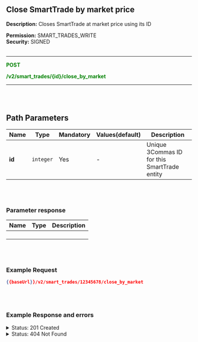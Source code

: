 ## Close SmartTrade by market price<br>

**Description:** Closes SmartTrade at market price using its ID<br>

**Permission:** SMART_TRADES_WRITE<br>
**Security:** SIGNED<br>
<br>

-------- 

<mark style="color:green;background-color:white">**POST**

<mark style="color:green;background-color:white">**/v2/smart_trades/{id}/close_by_market**

-------- 
<br>
<br>

## Path Parameters<br>

| Name | Type |	Mandatory |	Values(default)	| Description|
|------|------|-----------|-----------------|------------|
|**id**  | `integer` | Yes | - | Unique 3Commas ID for this SmartTrade entity |

<br>
<br>


### Parameter response<br>

| Name | Type |	Description|
|------|------|------------|
|**` `**| | | 

<br>
<br>

### Example Request<br>

```json
{{baseUrl}}/v2/smart_trades/12345678/close_by_market
```
<br>
<br>

### Example Response and errors<br>
<details>

<summary>Status: 201 Created</summary><br>

```json
{
    "id": 12345678,
    "version": 2,
    "account": {
        "id": 32402783,
        "type": "binance_us",
        "name": "My Binance US",
        "market": "Binance US Spot",
        "link": "/accounts/32402783"
    },
    "pair": "USDT_1INCH",
    "instant": false,
    "status": {
        "type": "panic_sell_pending",
        "basic_type": "panic_sell_pending",
        "title": "Closing at Market Price"
    },
    "leverage": {
        "enabled": false
    },
    "position": {
        "type": "sell",
        "editable": false,
        "units": {
            "value": "7.8",
            "editable": false
        },
        "price": {
            "value": "0.2534",
            "value_without_commission": "0.255",
            "editable": false
        },
        "total": {
            "value": "1.977066"
        },
        "order_type": "conditional",
        "conditional": {
            "editable": false,
            "price": {
                "value": "0.255",
                "type": "bid"
            },
            "order_type": "limit",
            "trailing": {
                "enabled": false,
                "percent": null
            }
        },
        "status": {
            "type": "finished",
            "basic_type": "finished",
            "title": "Finished"
        }
    },
    "take_profit": {
        "enabled": false,
        "price_type": "value",
        "steps": []
    },
    "stop_loss": {
        "enabled": false
    },
    "reduce_funds": {
        "steps": []
    },
    "market_close": {},
    "note": "",
    "note_raw": null,
    "skip_enter_step": false,
    "data": {
        "editable": false,
        "current_price": {
            "day_change_percent": "-0.72",
            "bid": "0.2582",
            "ask": "0.264",
            "last": "0.2621",
            "quote_volume": "1550.73315"
        },
        "target_price_type": "price",
        "orderbook_price_currency": "USDT",
        "base_order_finished": true,
        "missing_funds_to_close": "0.0",
        "liquidation_price": null,
        "average_enter_price": "0.2534",
        "average_close_price": null,
        "average_enter_price_without_commission": "0.255",
        "average_close_price_without_commission": null,
        "panic_sell_available": false,
        "add_funds_available": false,
        "reduce_funds_available": false,
        "force_start_available": false,
        "force_process_available": true,
        "cancel_available": false,
        "finished": false,
        "base_position_step_finished": true,
        "entered_amount": "7.8",
        "entered_total": "1.977066",
        "closed_amount": "0.0",
        "closed_total": "0.0",
        "commission": 0.001,
        "created_at": "2024-09-10T14:44:22.416Z",
        "updated_at": "2024-09-10T17:53:29.049Z",
        "type": "smart_cover"
    },
    "profit": {
        "volume": "-0.0841932",
        "usd": "-0.0841932",
        "percent": "-4.26",
        "roe": null
    },
    "margin": {
        "amount": null,
        "total": null
    },
    "is_position_not_filled": false
}
```
</details>

<details>

<summary>Status: 404 Not Found</summary><br>

```json
{
    "error": "Not found",
    "error_description": "Smart Trade not found"
}
```
</details>